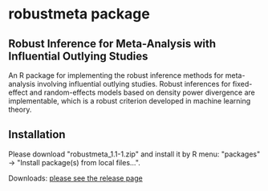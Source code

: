 
# robustmeta package


## Robust Inference for Meta-Analysis with Influential Outlying Studies

An R package for implementing the robust inference methods for meta-analysis involving influential outlying studies. Robust inferences for fixed-effect and random-effects models based on density power divergence are implementable, which is a robust criterion developed in machine learning theory.



## Installation

Please download "robustmeta_1.1-1.zip" and install it by R menu: "packages" -> "Install package(s) from local files...".

Downloads: [please see the release page](https://github.com/nomahi/robustmeta/releases)
